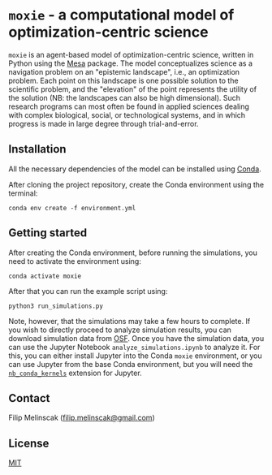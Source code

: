 # `moxie` - a computational model of optimization-centric science

`moxie` is an agent-based model of optimization-centric science, written in Python using the [Mesa](https://github.com/projectmesa/mesa) package.
The model conceptualizes science as a navigation problem on an "epistemic landscape", i.e., an optimization problem.
Each point on this landscape is one possible solution to the scientific problem, and the "elevation" of the point represents the utility of the solution (NB: the landscapes can also be high dimensional).
Such research programs can most often be found in applied sciences dealing with complex biological, social, or technological systems, and in which progress is made in large degree through trial-and-error.

## Installation

All the necessary dependencies of the model can be installed using [Conda](https://docs.conda.io/en/latest/).

After cloning the project repository, create the Conda environment using the terminal:
```
conda env create -f environment.yml
```

## Getting started

After creating the Conda environment, before running the simulations, you need to activate the environment using:
```
conda activate moxie
```

After that you can run the example script using:
```
python3 run_simulations.py
```
Note, however, that the simulations may take a few hours to complete.
If you wish to directly proceed to analyze simulation results, you can download simulation data from [OSF](https://osf.io/hxecg/).
Once you have the simulation data, you can use the Jupyter Notebook `analyze_simulations.ipynb` to analyze it.
For this, you can either install Jupyter into the Conda `moxie` environment, or you can use Jupyter from the base Conda environment, but you will need the [`nb_conda_kernels`](https://github.com/Anaconda-Platform/nb_conda_kernels) extension for Jupyter.

## Contact

Filip Melinscak (<filip.melinscak@gmail.com>)

## License
[MIT](https://choosealicense.com/licenses/mit/)

